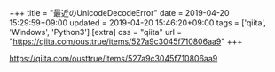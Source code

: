 +++
title = "最近のUnicodeDecodeError"
date = 2019-04-20 15:29:59+09:00
updated = 2019-04-20 15:46:20+09:00
tags = ['qiita', 'Windows', 'Python3']
[extra]
css = "qiita"
url = "https://qiita.com/ousttrue/items/527a9c3045f710806aa9"
+++

<https://qiita.com/ousttrue/items/527a9c3045f710806aa9>

